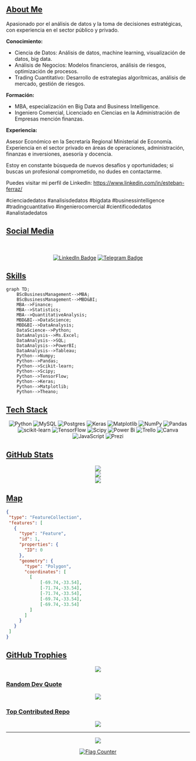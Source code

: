 ## [About Me](https://github.com/pandao/editor.md "Heading link")

<div class="justificado">
  <p>Apasionado por el análisis de datos y la toma de decisiones estratégicas, con experiencia en el sector público y privado.</p>
  
  <p><strong>Conocimiento:</strong></p>
  <ul>
    <li>Ciencia de Datos: Análisis de datos, machine learning, visualización de datos, big data.</li>
    <li>Análisis de Negocios: Modelos financieros, análisis de riesgos, optimización de procesos.</li>
    <li>Trading Cuantitativo: Desarrollo de estrategias algorítmicas, análisis de mercado, gestión de riesgos.</li>
  </ul>
  
  <p><strong>Formación:</strong></p>
  <ul>
    <li>MBA, especialización en Big Data and Business Intelligence.</li>
    <li>Ingeniero Comercial, Licenciado en Ciencias en la Administración de Empresas mención finanzas.</li>
  </ul>
  
  <p><strong>Experiencia:</strong></p>
  <p>Asesor Económico en la Secretaría Regional Ministerial de Economía. Experiencia en el sector privado en áreas de operaciones, administración, finanzas e inversiones, asesoría y docencia.</p>
  
  <p>Estoy en constante búsqueda de nuevos desafíos y oportunidades; si buscas un profesional comprometido, no dudes en contactarme.</p>
  
  <p>Puedes visitar mi perfil de LinkedIn: <a href="https://www.linkedin.com/in/esteban-ferraz/">https://www.linkedin.com/in/esteban-ferraz/</a></p>
  
  <p>#cienciadedatos #analisisdedatos #bigdata #businessintelligence #tradingcuantitativo #ingenierocomercial #cientificodedatos #analistadedatos</p>
</div>

</body>
</html>

<!--------------------------------------------------------------------------------------------------------------------------------------------------------->

## [Social Media](https://github.com/pandao/editor.md "Heading link")

<p align="center">
    <br/><br/><a href="https://www.linkedin.com/in/steban-ferraz/" target="_blank"><img src="https://img.shields.io/badge/-LinkedIn-0A0A0B?logo=linkedin&style=for-the-badge&logoColor=white" alt="LinkedIn Badge" /></a>
    <a href="https://t.me/estebanferraz" target="_blank"><img src="https://img.shields.io/badge/-Telegram-0A0A0B?logo=telegram&style=for-the-badge&logoColor=white" alt="Telegram Badge" /></a>
<p/>

<!--------------------------------------------------------------------------------------------------------------------------------------------------------->
## [Skills](https://github.com/pandao/editor.md "Heading link")

```mermaid
graph TD;
    BScBusinessManagement-->MBA;
    BScBusinessManagement-->MBD&BI;
    MBA-->Finance;
    MBA-->Statistics;
    MBA-->QuantitativeAnalysis;
    MBD&BI-->DataScience;
    MBD&BI-->DataAnalysis;
    DataScience-->Python;
    DataAnalysis-->Ms.Excel;
    DataAnalysis-->SQL;
    DataAnalysis-->PowerBI;
    DataAnalysis-->Tableau;
    Python-->Numpy;
    Python-->Pandas;
    Python-->Scikit-learn;
    Python-->Scipy;
    Python-->TensorFlow;
    Python-->Keras;
    Python-->Matplotlib;
    Python-->Theano;
```

<!--------------------------------------------------------------------------------------------------------------------------------------------------------->

## [Tech Stack](https://github.com/pandao/editor.md "Heading link")
<div align="center">  

![Python](https://img.shields.io/badge/python-3670A0?style=for-the-badge&logo=python&logoColor=ffdd54) ![MySQL](https://img.shields.io/badge/mysql-%2300000f.svg?style=for-the-badge&logo=mysql&logoColor=white) ![Postgres](https://img.shields.io/badge/postgres-%23316192.svg?style=for-the-badge&logo=postgresql&logoColor=white) ![Keras](https://img.shields.io/badge/Keras-%23D00000.svg?style=for-the-badge&logo=Keras&logoColor=white) ![Matplotlib](https://img.shields.io/badge/Matplotlib-%23ffffff.svg?style=for-the-badge&logo=Matplotlib&logoColor=black) ![NumPy](https://img.shields.io/badge/numpy-%23013243.svg?style=for-the-badge&logo=numpy&logoColor=white) ![Pandas](https://img.shields.io/badge/pandas-%23150458.svg?style=for-the-badge&logo=pandas&logoColor=white) ![scikit-learn](https://img.shields.io/badge/scikit--learn-%23F7931E.svg?style=for-the-badge&logo=scikit-learn&logoColor=white) ![TensorFlow](https://img.shields.io/badge/TensorFlow-%23FF6F00.svg?style=for-the-badge&logo=TensorFlow&logoColor=white) ![Scipy](https://img.shields.io/badge/SciPy-%230C55A5.svg?style=for-the-badge&logo=scipy&logoColor=%white) ![Power Bi](https://img.shields.io/badge/power_bi-F2C811?style=for-the-badge&logo=powerbi&logoColor=black) ![Trello](https://img.shields.io/badge/Trello-%23026AA7.svg?style=for-the-badge&logo=Trello&logoColor=white) ![Canva](https://img.shields.io/badge/Canva-%2300C4CC.svg?style=for-the-badge&logo=Canva&logoColor=white) ![JavaScript](https://img.shields.io/badge/javascript-%23323330.svg?style=for-the-badge&logo=javascript&logoColor=%23F7DF1E) ![Prezi](https://img.shields.io/badge/Prezi-%23000000.svg?style=for-the-badge&logo=Prezi&logoColor=white)
</div> 

<!--------------------------------------------------------------------------------------------------------------------------------------------------------->
## [GitHub Stats](https://github.com/pandao/editor.md "Heading link")
<div align="center">  
  
![](https://github-readme-stats.vercel.app/api?username=estebanferraz1&theme=tokyonight&hide_border=true&include_all_commits=false&count_private=false)<br/>
![](https://github-readme-streak-stats.herokuapp.com/?user=estebanferraz1&theme=tokyonight&hide_border=true)<br/>
![](https://github-readme-stats.vercel.app/api/top-langs/?username=estebanferraz1&theme=tokyonight&hide_border=true&include_all_commits=false&count_private=false&layout=compact)
</div> 

<!--------------------------------------------------------------------------------------------------------------------------------------------------------->
## [Map](https://github.com/pandao/editor.md "Heading link")

 ```geojson
{
  "type": "FeatureCollection",
  "features": [
    {
      "type": "Feature",
      "id": 1,
      "properties": {
        "ID": 0
      },
      "geometry": {
        "type": "Polygon",
        "coordinates": [
          [
              [-69.74,-33.54],
              [-71.74,-33.54],
              [-71.74,-33.54],
              [-69.74,-33.54],
              [-69.74,-33.54]
          ]
        ]
      }
    }
  ]
}
 ```

<!--------------------------------------------------------------------------------------------------------------------------------------------------------->
## [GitHub Trophies](https://github.com/pandao/editor.md "Heading link")
<div align="center">  
 
![](https://github-profile-trophy.vercel.app/?username=estebanferraz1&theme=tokyonight&no-frame=true&no-bg=true&margin-w=4)
</div> 

<!--------------------------------------------------------------------------------------------------------------------------------------------------------->

### [Random Dev Quote](https://github.com/pandao/editor.md "Heading link")
<div align="center">  
  
![](https://quotes-github-readme.vercel.app/api?type=horizontal&theme=tokyonight)
</div> 

<!--------------------------------------------------------------------------------------------------------------------------------------------------------->

### [Top Contributed Repo](https://github.com/pandao/editor.md "Heading link")
<div align="center">  
  
![](https://github-contributor-stats.vercel.app/api?username=estebanferraz1&limit=5&theme=tokyonight&combine_all_yearly_contributions=true)
</div> 

---
<div align="center">  
  
[![](https://visitcount.itsvg.in/api?id=estebanferraz1&icon=0&color=0)](https://visitcount.itsvg.in)
</div> 

<!-- Proudly created with GPRM ( https://gprm.itsvg.in ) -->

<!--------------------------------------------------------------------------------------------------------------------------------------------------------->
<div align="center">  
  
<a href="http://s01.flagcounter.com/more/52r"><img src="https://s01.flagcounter.com/count/52r/bg_0D1117/txt_FFFFFF/border_0D1117/columns_8/maxflags_20/viewers_0/labels_1/pageviews_1/flags_0/percent_1/" alt="Flag Counter" border="0"></a>
</div> 
